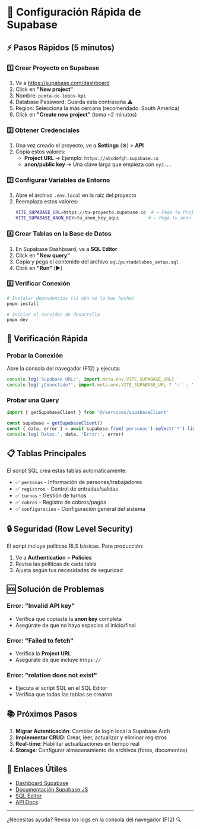 # 🚀 Configuración Rápida de Supabase

## ⚡ Pasos Rápidos (5 minutos)

### 1️⃣ Crear Proyecto en Supabase
1. Ve a https://supabase.com/dashboard
2. Click en **"New project"**
3. Nombre: `punta-de-lobos-kpi`
4. Database Password: Guarda esta contraseña ⚠️
5. Region: Selecciona la más cercana (recomendado: South America)
6. Click en **"Create new project"** (toma ~2 minutos)

### 2️⃣ Obtener Credenciales
1. Una vez creado el proyecto, ve a **Settings** (⚙️) > **API**
2. Copia estos valores:
   - **Project URL** → Ejemplo: `https://abcdefgh.supabase.co`
   - **anon/public key** → Una clave larga que empieza con `eyJ...`

### 3️⃣ Configurar Variables de Entorno
1. Abre el archivo `.env.local` en la raíz del proyecto
2. Reemplaza estos valores:
   ```bash
   VITE_SUPABASE_URL=https://tu-proyecto.supabase.co  # ← Pega tu Project URL
   VITE_SUPABASE_ANON_KEY=tu_anon_key_aqui           # ← Pega tu anon key
   ```

### 4️⃣ Crear Tablas en la Base de Datos
1. En Supabase Dashboard, ve a **SQL Editor**
2. Click en **"New query"**
3. Copia y pega el contenido del archivo `sql/puntadelobos_setup.sql`
4. Click en **"Run"** (▶️)

### 5️⃣ Verificar Conexión
```powershell
# Instalar dependencias (si aún no lo has hecho)
pnpm install

# Iniciar el servidor de desarrollo
pnpm dev
```

## 🎯 Verificación Rápida

### Probar la Conexión
Abre la consola del navegador (F12) y ejecuta:
```javascript
console.log('Supabase URL:', import.meta.env.VITE_SUPABASE_URL)
console.log('¿Conectado?', import.meta.env.VITE_SUPABASE_URL ? '✅' : '❌')
```

### Probar una Query
```javascript
import { getSupabaseClient } from '@/services/supabaseClient'

const supabase = getSupabaseClient()
const { data, error } = await supabase.from('personas').select('*').limit(1)
console.log('Datos:', data, 'Error:', error)
```

## 📋 Tablas Principales

El script SQL crea estas tablas automáticamente:
- ✅ `personas` - Información de personas/trabajadores
- ✅ `registros` - Control de entradas/salidas
- ✅ `turnos` - Gestión de turnos
- ✅ `cobros` - Registro de cobros/pagos
- ✅ `configuracion` - Configuración general del sistema

## 🔒 Seguridad (Row Level Security)

El script incluye políticas RLS básicas. Para producción:
1. Ve a **Authentication** > **Policies**
2. Revisa las políticas de cada tabla
3. Ajusta según tus necesidades de seguridad

## 🆘 Solución de Problemas

### Error: "Invalid API key"
- Verifica que copiaste la **anon key** completa
- Asegúrate de que no haya espacios al inicio/final

### Error: "Failed to fetch"
- Verifica la **Project URL**
- Asegúrate de que incluye `https://`

### Error: "relation does not exist"
- Ejecuta el script SQL en el SQL Editor
- Verifica que todas las tablas se crearon

## 📚 Próximos Pasos

1. **Migrar Autenticación**: Cambiar de login local a Supabase Auth
2. **Implementar CRUD**: Crear, leer, actualizar y eliminar registros
3. **Real-time**: Habilitar actualizaciones en tiempo real
4. **Storage**: Configurar almacenamiento de archivos (fotos, documentos)

## 🔗 Enlaces Útiles

- [Dashboard Supabase](https://supabase.com/dashboard)
- [Documentación Supabase JS](https://supabase.com/docs/reference/javascript)
- [SQL Editor](https://supabase.com/dashboard/project/_/sql)
- [API Docs](https://supabase.com/dashboard/project/_/api)

---

¿Necesitas ayuda? Revisa los logs en la consola del navegador (F12) 🔍

